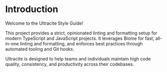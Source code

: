 # Introduction

Welcome to the Ultracite Style Guide!

This project provides a strict, opinionated linting and formatting setup for modern TypeScript and JavaScript projects. It leverages Biome for fast, all-in-one linting and formatting, and enforces best practices through automated tooling and Git hooks.

Ultracite is designed to help teams and individuals maintain high code quality, consistency, and productivity across their codebases.

